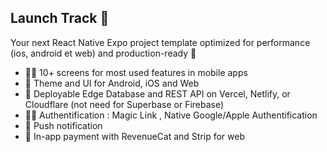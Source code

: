## Launch Track 🚀

Your next React Native Expo project template optimized for performance (ios, android et web) and production-ready 🚀

- 🙋‍♀️ 10+ screens for most used features in mobile apps
- 🌈 Theme and UI for Android, iOS and Web
- 💽 Deployable Edge Database and REST API on Vercel, Netlify, or Cloudflare (not need for Superbase or Firebase)
- 👩‍💻 Authentification : Magic Link , Native Google/Apple Authentification
- 🍿 Push notification
- 🧙 In-app payment with RevenueCat and Strip for web




